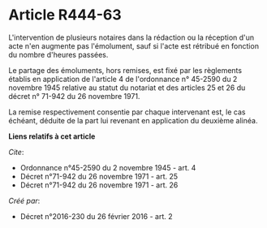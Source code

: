 # Article R444-63

L'intervention de plusieurs notaires dans la rédaction ou la réception d'un acte n'en augmente pas l'émolument, sauf si
l'acte est rétribué en fonction du nombre d'heures passées. 

Le partage des émoluments, hors remises, est fixé par les règlements établis en application de l'article 4 de l'ordonnance n°
45-2590 du 2 novembre 1945 relative au statut du notariat et des articles 25 et 26 du décret n° 71-942 du 26 novembre 1971. 

La remise respectivement consentie par chaque intervenant est, le cas échéant, déduite de la part lui revenant en application
du deuxième alinéa.

**Liens relatifs à cet article**

_Cite_:

  - Ordonnance n°45-2590 du 2 novembre 1945 - art. 4
  - Décret n°71-942 du 26 novembre 1971  - art. 25
  - Décret n°71-942 du 26 novembre 1971  - art. 26

_Créé par_:

  - Décret n°2016-230 du 26 février 2016 - art. 2
